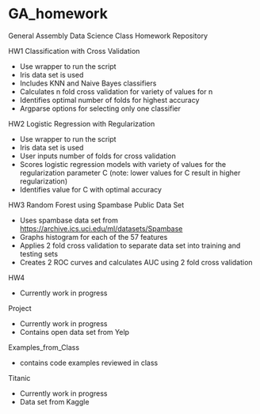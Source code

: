 GA_homework
===========

General Assembly Data Science Class Homework Repository

HW1 Classification with Cross Validation 
- Use wrapper to run the script
- Iris data set is used
- Includes KNN and Naive Bayes classifiers
- Calculates n fold cross validation for variety of values for n
- Identifies optimal number of folds for highest accuracy
- Argparse options for selecting only one classifier

HW2 Logistic Regression with Regularization
- Use wrapper to run the script
- Iris data set is used
- User inputs number of folds for cross validation
- Scores logistic regression models with variety of values for the regularization parameter C (note: lower values for C result in higher regularization)
- Identifies value for C with optimal accuracy

HW3 Random Forest using Spambase Public Data Set
- Uses spambase data set from https://archive.ics.uci.edu/ml/datasets/Spambase
- Graphs histogram for each of the 57 features
- Applies 2 fold cross validation to separate data set into training and testing sets
- Creates 2 ROC curves and calculates AUC using 2 fold cross validation

HW4
- Currently work in progress

Project
- Currently work in progress
- Contains open data set from Yelp

Examples_from_Class
- contains code examples reviewed in class

Titanic
- Currently work in progress
- Data set from Kaggle 
